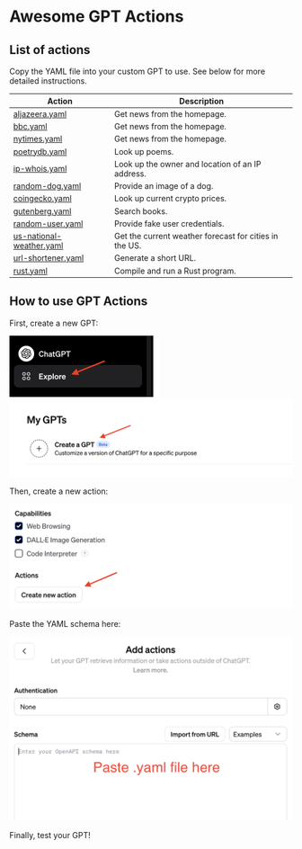 # Awesome GPT Actions

## List of actions

Copy the YAML file into your custom GPT to use. See below for more detailed instructions.

| **Action**                      | **Description**                                          |
|---------------------------------------------------|----------------------------------------------------------|
| [aljazeera.yaml](aljazeera.yaml)                  | Get news from the homepage.                              |
| [bbc.yaml](bbc.yaml)                              | Get news from the homepage.                              |
| [nytimes.yaml](nytimes.yaml)                      | Get news from the homepage.                              |
| [poetrydb.yaml](poetrydb.yaml)                    | Look up poems.                                           |
| [ip-whois.yaml](ip-whois.yaml)                    | Look up the owner and location of an IP address.         |
| [random-dog.yaml](random-dog.yaml)                | Provide an image of a dog.                               |
| [coingecko.yaml](coingecko.yaml)                  | Look up current crypto prices.                           |
| [gutenberg.yaml](gutenberg.yaml)                  | Search books.                                            |
| [random-user.yaml](random-user.yaml)              | Provide fake user credentials.                           |
| [us-national-weather.yaml](us-national-weather.yaml) | Get the current weather forecast for cities in the US. |
| [url-shortener.yaml](url-shortener.yaml)          | Generate a short URL.                                    |
| [rust.yaml](rust.yaml)                            | Compile and run a Rust program.                          |

## How to use GPT Actions

First, create a new GPT:

<img src="./tutorial/1.png" alt="1" style="zoom:50%;" />

<img src="./tutorial/2.png" alt="2" style="zoom:50%;" />

Then, create a new action:

<img src="./tutorial/3.png" alt="3" style="zoom:50%;" />

Paste the YAML schema here:

<img src="./tutorial/4.png" alt="4" style="zoom:50%;" />

Finally, test your GPT!

